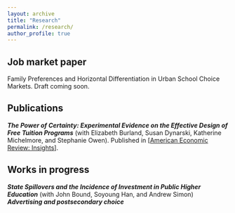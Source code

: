 ```yaml
---
layout: archive
title: "Research"
permalink: /research/
author_profile: true
---
```


## Job market paper
Family Preferences and Horizontal Differentiation in Urban School Choice Markets. Draft coming soon.

## Publications
***The Power of Certainty: Experimental Evidence on the Effective Design of Free Tuition Programs*** (with Elizabeth Burland, Susan Dynarski, Katherine Michelmore, and Stephanie Owen). Published in [[American Economic Review: Insights][certainty]]\.

## Works in progress
***State Spillovers and the Incidence of Investment in Public Higher Education*** (with John Bound, Soyoung Han, and Andrew Simon)
***Advertising and postsecondary choice***

[certainty]: https://www.aeaweb.org/articles?id=10.1257/aeri.20220094